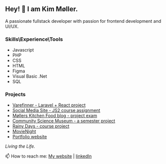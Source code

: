 ## Hey! 👋 I am Kim Møller.

A passionate fullstack developer with passion for frontend development and UI/UX. 

### Skills\Experience\Tools
- Javascript
- PHP
- CSS
- HTML
- Figma
- Visual Basic .Net
- SQL

### Projects
- [Varefinner - Laravel + React project](https://github.com/kimrm/varefinner)
- [Social Media Site - JS2 course assignment](https://github.com/kimrm/JS2-CA)
- [Møllers Kitchen Food blog - project exam](https://github.com/kimrm/foodblog)
- [Community Science Museum - a semester project](https://github.com/kimrm/cosmu)
- [Rainy Days - course project](https://github.com/kimrm/rainy-days-ca)
- [MovieNight](https://github.com/kimrm/movienight)
- [Portfolio website](https://github.com/kimrm/portfolio)


_Living the Life._


📫 How to reach me: [My website](https://portfolio.kimrune.dev) | [linkedIn](https://www.linkedin.com/in/kim-rune-m%C3%B8ller-32523394)


<!--
**kimrm/kimrm** is a ✨ _special_ ✨ repository because its `README.md` (this file) appears on your GitHub profile.

Here are some ideas to get you started:

- 🔭 I’m currently working on ...
- 🌱 I’m currently learning ...
- 👯 I’m looking to collaborate on ...
- 🤔 I’m looking for help with ...
- 💬 Ask me about ...
- 📫 How to reach me: ...
- 😄 Pronouns: ...
- ⚡ Fun fact: ...
-->

